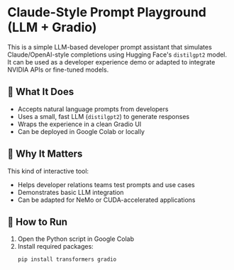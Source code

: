 # Claude-Style Prompt Playground (LLM + Gradio)

This is a simple LLM-based developer prompt assistant that simulates Claude/OpenAI-style completions using Hugging Face's `distilgpt2` model. It can be used as a developer experience demo or adapted to integrate NVIDIA APIs or fine-tuned models.

## 🔧 What It Does
- Accepts natural language prompts from developers
- Uses a small, fast LLM (`distilgpt2`) to generate responses
- Wraps the experience in a clean Gradio UI
- Can be deployed in Google Colab or locally

## 🧠 Why It Matters
This kind of interactive tool:
- Helps developer relations teams test prompts and use cases
- Demonstrates basic LLM integration
- Can be adapted for NeMo or CUDA-accelerated applications

## 🚀 How to Run
1. Open the Python script in Google Colab
2. Install required packages:
   ```bash
   pip install transformers gradio
